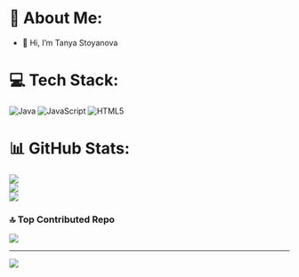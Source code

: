 # 💫 About Me:
- 👋 Hi, I’m Tanya Stoyanova<br>


# 💻 Tech Stack:
![Java](https://img.shields.io/badge/java-%23ED8B00.svg?style=for-the-badge&logo=openjdk&logoColor=white) ![JavaScript](https://img.shields.io/badge/javascript-%23323330.svg?style=for-the-badge&logo=javascript&logoColor=%23F7DF1E) ![HTML5](https://img.shields.io/badge/html5-%23E34F26.svg?style=for-the-badge&logo=html5&logoColor=white)
# 📊 GitHub Stats:
![](https://github-readme-stats.vercel.app/api?username=tanyastoyanova87&theme=dark&hide_border=false&include_all_commits=false&count_private=false)<br/>
![](https://github-readme-streak-stats.herokuapp.com/?user=tanyastoyanova87&theme=dark&hide_border=false)<br/>
![](https://github-readme-stats.vercel.app/api/top-langs/?username=tanyastoyanova87&theme=dark&hide_border=false&include_all_commits=false&count_private=false&layout=compact)

### 🔝 Top Contributed Repo
![](https://github-contributor-stats.vercel.app/api?username=tanyastoyanova87&limit=5&theme=dark&combine_all_yearly_contributions=true)

---
[![](https://visitcount.itsvg.in/api?id=tanyastoyanova87&icon=0&color=0)](https://visitcount.itsvg.in)

<!-- Proudly created with GPRM ( https://gprm.itsvg.in ) -->
